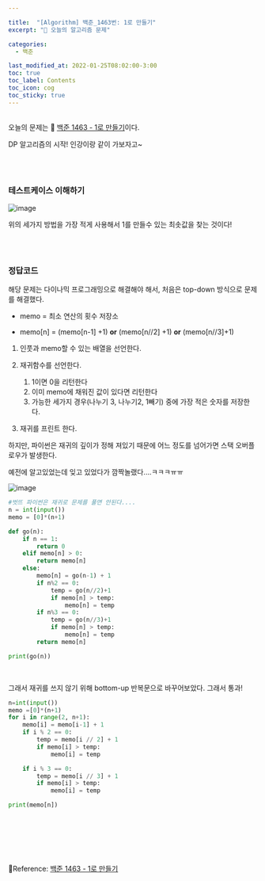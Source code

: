 ```yaml
---

title:  "[Algorithm] 백준_1463번: 1로 만들기"
excerpt: "🥳 오늘의 알고리즘 문제"

categories:
  - 백준

last_modified_at: 2022-01-25T08:02:00-3:00
toc: true
toc_label: Contents
toc_icon: cog
toc_sticky: true
---
```


<br />오늘의  문제는 🚀 <a href="https://www.acmicpc.net/problem/1463" target="_blank">백준 1463 - 1로 만들기</a>이다. 

DP 알고리즘의 시작! 인강이랑 같이 가보자고~



<br /><br />

### 테스트케이스 이해하기

![image](https://user-images.githubusercontent.com/42812764/151018331-0729fca4-cd33-43b6-a8dc-64b835388002.png)

위의 세가지 방법을 가장 적게 사용해서 1를 만들수 있는 최솟값을 찾는 것이다!

<br /><br />

### 정답코드

해당 문제는 다이나믹 프로그래밍으로 해결해야 해서, 처음은 top-down 방식으로 문제를 해결했다.

- memo = 최소 연산의 횟수 저장소

- memo[n] = (memo[n-1] +1) **or** (memo[n//2] +1) **or** (memo[n//3]+1)

  

1. 인풋과 memo할 수 있는 배열을 선언한다.

2. 재귀함수를 선언한다.

   1. 1이면 0을 리턴한다
   2. 이미 memo에 채워진 값이 있다면 리턴한다
   3. 가능한 세가지 경우(나누기 3, 나누기2, 1빼기) 중에 가장 적은 숫자를 저장한다.

3. 재귀를 프린트 한다.

   

하지만, 파이썬은 재귀의 깊이가 정해 져있기 때문에 어느 정도를 넘어가면 스택 오버플로우가 발생한다.

예전에 알고있었는데 잊고 있었다가 깜짝놀랬다....ㅋㅋㅋㅠㅠ

![image](https://user-images.githubusercontent.com/42812764/151019885-fae6ae9c-b3e5-48a3-9e54-97add5f42148.png)

```python
#벗뜨 파이썬은 재귀로 문제를 풀면 안된다....
n = int(input())
memo = [0]*(n+1)

def go(n):
    if n == 1:
        return 0
    elif memo[n] > 0:
        return memo[n]
    else:
        memo[n] = go(n-1) + 1
        if n%2 == 0:
            temp = go(n//2)+1
            if memo[n] > temp:
                memo[n] = temp
        if n%3 == 0:
            temp = go(n//3)+1
            if memo[n] > temp:
                memo[n] = temp
        return memo[n]

print(go(n))

```

<br />

그래서 재귀를 쓰지 않기 위해 bottom-up 반복문으로 바꾸어보았다. 그래서 통과!

```python
n=int(input())
memo =[0]*(n+1)
for i in range(2, n+1):
    memo[i] = memo[i-1] + 1
    if i % 2 == 0:
        temp = memo[i // 2] + 1
        if memo[i] > temp:
            memo[i] = temp

    if i % 3 == 0:
        temp = memo[i // 3] + 1
        if memo[i] > temp:
            memo[i] = temp

print(memo[n])
```



<br /><br /><br />

<br />

🚀Reference:   <a href="https://www.acmicpc.net/problem/1463" target="_blank">백준 1463 - 1로 만들기</a><br />



